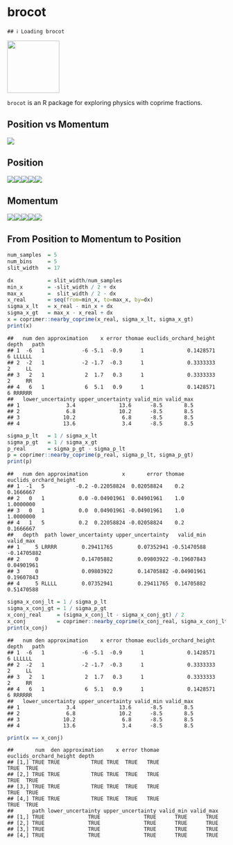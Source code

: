 brocot
================

    ## ℹ Loading brocot

<img src="man/figures/brocot_logo.png" data-align="right" width="120" />

`brocot` is an R package for exploring physics with coprime fractions.

## Position vs Momentum

![](README_files/figure-gfm/unnamed-chunk-3-1.png)<!-- -->

## Position

![](README_files/figure-gfm/unnamed-chunk-4-1.png)<!-- -->![](README_files/figure-gfm/unnamed-chunk-4-2.png)<!-- -->![](README_files/figure-gfm/unnamed-chunk-4-3.png)<!-- -->![](README_files/figure-gfm/unnamed-chunk-4-4.png)<!-- -->![](README_files/figure-gfm/unnamed-chunk-4-5.png)<!-- -->

## Momentum

![](README_files/figure-gfm/unnamed-chunk-5-1.png)<!-- -->![](README_files/figure-gfm/unnamed-chunk-5-2.png)<!-- -->![](README_files/figure-gfm/unnamed-chunk-5-3.png)<!-- -->![](README_files/figure-gfm/unnamed-chunk-5-4.png)<!-- -->![](README_files/figure-gfm/unnamed-chunk-5-5.png)<!-- -->

## From Position to Momentum to Position

``` r
num_samples  = 5
num_bins     = 5
slit_width   = 17

dx           = slit_width/num_samples
min_x        = -slit_width / 2 + dx
max_x        =  slit_width / 2 - dx
x_real       = seq(from=min_x, to=max_x, by=dx)
sigma_x_lt   = x_real - min_x + dx
sigma_x_gt   = max_x - x_real + dx
x = coprimer::nearby_coprime(x_real, sigma_x_lt, sigma_x_gt)
print(x)
```

    ##   num den approximation    x error thomae euclids_orchard_height depth   path
    ## 1  -6   1            -6 -5.1  -0.9      1              0.1428571     6 LLLLLL
    ## 2  -2   1            -2 -1.7  -0.3      1              0.3333333     2     LL
    ## 3   2   1             2  1.7   0.3      1              0.3333333     2     RR
    ## 4   6   1             6  5.1   0.9      1              0.1428571     6 RRRRRR
    ##   lower_uncertainty upper_uncertainty valid_min valid_max
    ## 1               3.4              13.6      -8.5       8.5
    ## 2               6.8              10.2      -8.5       8.5
    ## 3              10.2               6.8      -8.5       8.5
    ## 4              13.6               3.4      -8.5       8.5

``` r
sigma_p_lt   = 1 / sigma_x_lt
sigma_p_gt   = 1 / sigma_x_gt
p_real       = sigma_p_gt - sigma_p_lt
p = coprimer::nearby_coprime(p_real, sigma_p_lt, sigma_p_gt)
print(p)
```

    ##   num den approximation           x       error thomae euclids_orchard_height
    ## 1  -1   5          -0.2 -0.22058824  0.02058824    0.2              0.1666667
    ## 2   0   1           0.0 -0.04901961  0.04901961    1.0              1.0000000
    ## 3   0   1           0.0  0.04901961 -0.04901961    1.0              1.0000000
    ## 4   1   5           0.2  0.22058824 -0.02058824    0.2              0.1666667
    ##   depth  path lower_uncertainty upper_uncertainty   valid_min   valid_max
    ## 1     5 LRRRR        0.29411765        0.07352941 -0.51470588 -0.14705882
    ## 2     0              0.14705882        0.09803922 -0.19607843  0.04901961
    ## 3     0              0.09803922        0.14705882 -0.04901961  0.19607843
    ## 4     5 RLLLL        0.07352941        0.29411765  0.14705882  0.51470588

``` r
sigma_x_conj_lt = 1 / sigma_p_lt
sigma_x_conj_gt = 1 / sigma_p_gt
x_conj_real     = (sigma_x_conj_lt - sigma_x_conj_gt) / 2
x_conj          = coprimer::nearby_coprime(x_conj_real, sigma_x_conj_lt, sigma_x_conj_gt)
print(x_conj)
```

    ##   num den approximation    x error thomae euclids_orchard_height depth   path
    ## 1  -6   1            -6 -5.1  -0.9      1              0.1428571     6 LLLLLL
    ## 2  -2   1            -2 -1.7  -0.3      1              0.3333333     2     LL
    ## 3   2   1             2  1.7   0.3      1              0.3333333     2     RR
    ## 4   6   1             6  5.1   0.9      1              0.1428571     6 RRRRRR
    ##   lower_uncertainty upper_uncertainty valid_min valid_max
    ## 1               3.4              13.6      -8.5       8.5
    ## 2               6.8              10.2      -8.5       8.5
    ## 3              10.2               6.8      -8.5       8.5
    ## 4              13.6               3.4      -8.5       8.5

``` r
print(x == x_conj)
```

    ##       num  den approximation    x error thomae euclids_orchard_height depth
    ## [1,] TRUE TRUE          TRUE TRUE  TRUE   TRUE                   TRUE  TRUE
    ## [2,] TRUE TRUE          TRUE TRUE  TRUE   TRUE                   TRUE  TRUE
    ## [3,] TRUE TRUE          TRUE TRUE  TRUE   TRUE                   TRUE  TRUE
    ## [4,] TRUE TRUE          TRUE TRUE  TRUE   TRUE                   TRUE  TRUE
    ##      path lower_uncertainty upper_uncertainty valid_min valid_max
    ## [1,] TRUE              TRUE              TRUE      TRUE      TRUE
    ## [2,] TRUE              TRUE              TRUE      TRUE      TRUE
    ## [3,] TRUE              TRUE              TRUE      TRUE      TRUE
    ## [4,] TRUE              TRUE              TRUE      TRUE      TRUE
